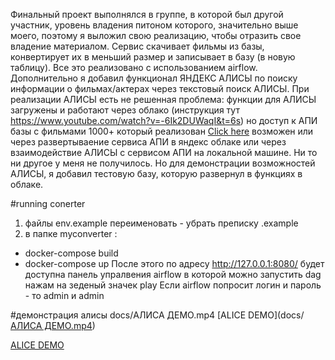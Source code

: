 Финальный проект выполнялся в группе, в которой был другой участник, уровень владения питоном которого, значительно выше моего, поэтому я выложил свою реализацию, чтобы отразить свое владение материалом. 
Сервис скачивает фильмы из базы, конвертирует их в меньший размер и записывает в базу (в новую таблицу). Все это реализовано с использованием airflow. Дополнительно я добавил функционал ЯНДЕКС АЛИСЫ по поиску информации о фильмах/актерах через текстовый поиск АЛИСЫ. 
При реализации АЛИСЫ есть не решенная проблема: функции для АЛИСЫ загружены и работают через облако (инструкция тут https://www.youtube.com/watch?v=-6Ik2DUWaqI&t=6s)
но доступ к АПИ базы с фильмами 1000+ который реализован [Click here](services/movies_async_api/)
возможен или через развертываение сервиса АПИ в яндекс облаке или через взаимодействие АЛИСЫ с сервисом АПИ на локальной машине. Ни то ни другое у меня не получилось. Но для демонстрации возможностей АЛИСЫ, я добавил тестовую базу, которую развернул в функциях в облаке. 

#running conerter 
1) файлы env.example переименовать - убрать преписку .example
2) в папке myconverter :
- docker-compose build
- docker-compose up
После этого по адресу http://127.0.0.1:8080/ будет доступна панель упралвения airflow в которой можно запустить dag нажам на зеденый значек play 
Если airflow попросит логин и пароль - то admin и admin 

#демонстрация алисы 
docs/АЛИСА ДЕМО.mp4
[ALICE DEMO](docs/[АЛИСА ДЕМО.mp4](https://disk.yandex.ru/i/_hTeYH6OyCe1TQ))

[ALICE DEMO](https://disk.yandex.ru/i/_hTeYH6OyCe1TQ)

